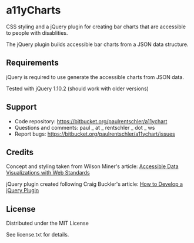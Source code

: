# a11yCharts

CSS styling and a jQuery plugin for creating bar charts that are accessible
to people with disablities.

The jQuery plugin builds accessible bar charts from a JSON data structure.


## Requirements

jQuery is required to use generate the accessible charts from JSON data.

Tested with jQuery 1.10.2 (should work with older versions)


## Support

* Code repository: https://bitbucket.org/paulrentschler/a11ychart
* Questions and comments: paul _ at _ rentschler _ dot _ ws
* Report bugs: https://bitbucket.org/paulrentschler/a11ychart/issues


## Credits

Concept and styling taken from Wilson Miner's article:
[Accessible Data Visualizations with Web Standards](http://alistapart.com/article/accessibledatavisualization)

jQuery plugin created following Craig Buckler's article:
[How to Develop a jQuery Plugin](http://www.sitepoint.com/how-to-develop-a-jquery-plugin/)


## License

Distributed under the MIT License

See license.txt for details.
